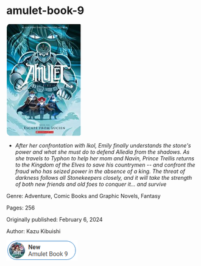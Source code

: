 # amulet-book-9

<img src="https://github.com/LizAli77/amulet-book-9/blob/main/a.png"/>

+  *After her confrontation with Ikol, Emily finally understands the stone's power and what she must do to defend Alledia from the shadows. As she travels to Typhon to help her mom and Navin, Prince Trellis returns to the Kingdom of the Elves to save his countrymen -- and confront the fraud who has seized power in the absence of a king. The threat of darkness follows all Stonekeepers closely, and it will take the strength of both new friends and old foes to conquer it… and survive*

Genre: Adventure, Comic Books and Graphic Novels, Fantasy

Pages: 256

Originally published: February 6, 2024

Author: Kazu Kibuishi

<img src="https://github.com/LizAli77/amulet-book-9/blob/main/d.png"/>
